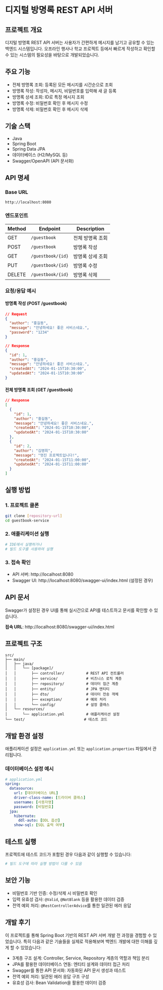 # 디지털 방명록 REST API 서버

## 프로젝트 개요

디지털 방명록 REST API 서버는 사용자가 간편하게 메시지를 남기고 공유할 수 있는 백엔드 시스템입니다. 
오프라인 행사나 학교 프로젝트 등에서 빠르게 작성하고 확인할 수 있는 시스템의 필요성을 바탕으로 개발되었습니다.

## 주요 기능

- 전체 방명록 조회: 등록된 모든 메시지를 시간순으로 조회
- 방명록 작성: 작성자, 메시지, 비밀번호를 입력해 새 글 등록
- 방명록 상세 조회: ID로 특정 메시지 조회
- 방명록 수정: 비밀번호 확인 후 메시지 수정
- 방명록 삭제: 비밀번호 확인 후 메시지 삭제

## 기술 스택

- Java
- Spring Boot
- Spring Data JPA
- 데이터베이스 (H2/MySQL 등)
- Swagger/OpenAPI (API 문서화)

## API 명세

### Base URL
```
http://localhost:8080
```

### 엔드포인트

| Method | Endpoint | Description |
|--------|----------|-------------|
| GET | `/guestbook` | 전체 방명록 조회 |
| POST | `/guestbook` | 방명록 작성 |
| GET | `/guestbook/{id}` | 방명록 상세 조회 |
| PUT | `/guestbook/{id}` | 방명록 수정 |
| DELETE | `/guestbook/{id}` | 방명록 삭제 |

### 요청/응답 예시

#### 방명록 작성 (POST /guestbook)
```json
// Request
{
  "author": "홍길동",
  "message": "안녕하세요! 좋은 서비스네요.",
  "password": "1234"
}

// Response
{
  "id": 1,
  "author": "홍길동",
  "message": "안녕하세요! 좋은 서비스네요.",
  "createdAt": "2024-01-15T10:30:00",
  "updatedAt": "2024-01-15T10:30:00"
}
```

#### 전체 방명록 조회 (GET /guestbook)
```json
// Response
[
  {
    "id": 1,
    "author": "홍길동",
    "message": "안녕하세요! 좋은 서비스네요.",
    "createdAt": "2024-01-15T10:30:00",
    "updatedAt": "2024-01-15T10:30:00"
  },
  {
    "id": 2,
    "author": "김영희",
    "message": "멋진 프로젝트입니다!",
    "createdAt": "2024-01-15T11:00:00",
    "updatedAt": "2024-01-15T11:00:00"
  }
]
```

## 실행 방법

### 1. 프로젝트 클론
```bash
git clone [repository-url]
cd guestbook-service
```

### 2. 애플리케이션 실행
```bash
# IDE에서 실행하거나
# 빌드 도구를 사용하여 실행
```

### 3. 접속 확인
- API 서버: http://localhost:8080
- Swagger UI: http://localhost:8080/swagger-ui/index.html (설정된 경우)

## API 문서

Swagger가 설정된 경우 UI를 통해 실시간으로 API를 테스트하고 문서를 확인할 수 있습니다.

**접속 URL**: http://localhost:8080/swagger-ui/index.html

## 프로젝트 구조

```
src/
├── main/
│   ├── java/
│   │   └── [package]/
│   │       ├── controller/          # REST API 컨트롤러
│   │       ├── service/             # 비즈니스 로직 계층
│   │       ├── repository/          # 데이터 접근 계층
│   │       ├── entity/              # JPA 엔티티
│   │       ├── dto/                 # 데이터 전송 객체
│   │       ├── exception/           # 예외 처리
│   │       └── config/              # 설정 클래스
│   └── resources/
│       └── application.yml          # 애플리케이션 설정
└── test/                           # 테스트 코드
```

## 개발 환경 설정

애플리케이션 설정은 `application.yml` 또는 `application.properties` 파일에서 관리됩니다.

### 데이터베이스 설정 예시
```yaml
# application.yml
spring:
  datasource:
    url: [데이터베이스 URL]
    driver-class-name: [드라이버 클래스]
    username: [사용자명]
    password: [비밀번호]
  jpa:
    hibernate:
      ddl-auto: [DDL 옵션]
    show-sql: [SQL 출력 여부]
```

## 테스트 실행

프로젝트에 테스트 코드가 포함된 경우 다음과 같이 실행할 수 있습니다:

```bash
# 빌드 도구에 따라 실행 방법이 다를 수 있음
```

## 보안 기능

- 비밀번호 기반 인증: 수정/삭제 시 비밀번호 확인
- 입력 유효성 검사: `@Valid`, `@NotBlank` 등을 활용한 데이터 검증
- 전역 예외 처리: `@RestControllerAdvice`를 통한 일관된 에러 응답

## 개발 후기

이 프로젝트를 통해 Spring Boot 기반의 REST API 서버 개발 전 과정을 경험할 수 있었습니다. 
특히 다음과 같은 기술들을 실제로 적용해보며 백엔드 개발에 대한 이해를 깊게 할 수 있었습니다:

- 3계층 구조 설계: Controller, Service, Repository 계층의 역할과 책임 분리
- JPA를 활용한 데이터베이스 연동: 엔티티 설계와 데이터 접근 처리
- Swagger를 통한 API 문서화: 자동화된 API 문서 생성과 테스트
- 전역 예외 처리: 일관된 에러 응답 구조 구성
- 유효성 검사: Bean Validation을 활용한 데이터 검증


